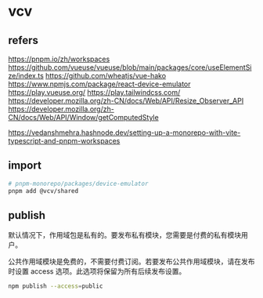 # vcv

## refers

<https://pnpm.io/zh/workspaces>
<https://github.com/vueuse/vueuse/blob/main/packages/core/useElementSize/index.ts>
<https://github.com/wheatjs/vue-hako>
<https://www.npmjs.com/package/react-device-emulator>
<https://play.vueuse.org/>
<https://play.tailwindcss.com/>
<https://developer.mozilla.org/zh-CN/docs/Web/API/Resize_Observer_API>
<https://developer.mozilla.org/zh-CN/docs/Web/API/Window/getComputedStyle>

<https://vedanshmehra.hashnode.dev/setting-up-a-monorepo-with-vite-typescript-and-pnpm-workspaces>

## import

```bash
# pnpm-monorepo/packages/device-emulator
pnpm add @vcv/shared
```

## publish

默认情况下，作用域包是私有的。要发布私有模块，您需要是付费的私有模块用户。

公共作用域模块是免费的，不需要付费订阅。若要发布公共作用域模块，请在发布时设置 access 选项。此选项将保留为所有后续发布设置。

```bash
npm publish --access=public
```
